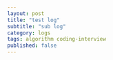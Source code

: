 ```yaml
---
layout: post
title: "test log"
subtitle: "sub log"
category: logs
tags: algorithm coding-interview
published: false
---
```

